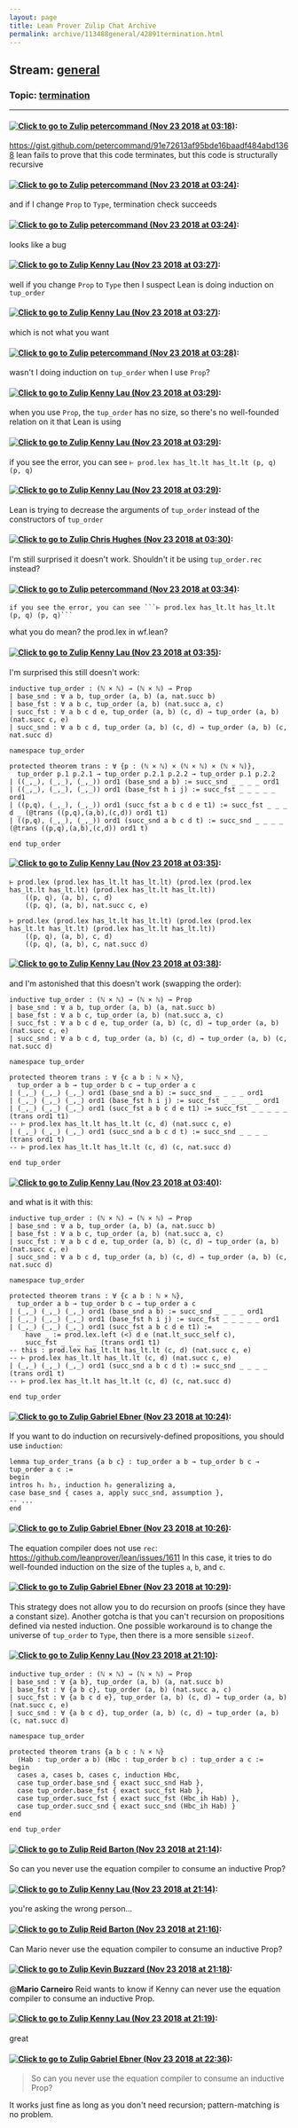 ```yaml
---
layout: page
title: Lean Prover Zulip Chat Archive 
permalink: archive/113488general/42891termination.html
---
```


## Stream: [general](index.html)
### Topic: [termination](42891termination.html)

---

#### [![Click to go to Zulip](../../assets/img/zulip2.png) petercommand (Nov 23 2018 at 03:18)](https://leanprover.zulipchat.com/#narrow/stream/113488-general/topic/termination/near/148203856):
https://gist.github.com/petercommand/91e72613af95bde16baadf484abd1368
lean fails to prove that this code terminates, but this code is structurally recursive

#### [![Click to go to Zulip](../../assets/img/zulip2.png) petercommand (Nov 23 2018 at 03:24)](https://leanprover.zulipchat.com/#narrow/stream/113488-general/topic/termination/near/148204024):
and if I change ```Prop``` to ```Type```, termination check succeeds

#### [![Click to go to Zulip](../../assets/img/zulip2.png) petercommand (Nov 23 2018 at 03:24)](https://leanprover.zulipchat.com/#narrow/stream/113488-general/topic/termination/near/148204028):
looks like a bug

#### [![Click to go to Zulip](../../assets/img/zulip2.png) Kenny Lau (Nov 23 2018 at 03:27)](https://leanprover.zulipchat.com/#narrow/stream/113488-general/topic/termination/near/148204092):
well if you change `Prop` to `Type` then I suspect Lean is doing induction on `tup_order`

#### [![Click to go to Zulip](../../assets/img/zulip2.png) Kenny Lau (Nov 23 2018 at 03:27)](https://leanprover.zulipchat.com/#narrow/stream/113488-general/topic/termination/near/148204093):
which is not what you want

#### [![Click to go to Zulip](../../assets/img/zulip2.png) petercommand (Nov 23 2018 at 03:28)](https://leanprover.zulipchat.com/#narrow/stream/113488-general/topic/termination/near/148204141):
wasn't I doing induction on ```tup_order``` when I use ```Prop```?

#### [![Click to go to Zulip](../../assets/img/zulip2.png) Kenny Lau (Nov 23 2018 at 03:29)](https://leanprover.zulipchat.com/#narrow/stream/113488-general/topic/termination/near/148204162):
when you use `Prop`, the `tup_order` has no size, so there's no well-founded relation on it that Lean is using

#### [![Click to go to Zulip](../../assets/img/zulip2.png) Kenny Lau (Nov 23 2018 at 03:29)](https://leanprover.zulipchat.com/#narrow/stream/113488-general/topic/termination/near/148204165):
if you see the error, you can see `⊢ prod.lex has_lt.lt has_lt.lt (p, q) (p, q)`

#### [![Click to go to Zulip](../../assets/img/zulip2.png) Kenny Lau (Nov 23 2018 at 03:29)](https://leanprover.zulipchat.com/#narrow/stream/113488-general/topic/termination/near/148204168):
Lean is trying to decrease the arguments of `tup_order` instead of the constructors of `tup_order`

#### [![Click to go to Zulip](../../assets/img/zulip2.png) Chris Hughes (Nov 23 2018 at 03:30)](https://leanprover.zulipchat.com/#narrow/stream/113488-general/topic/termination/near/148204221):
I'm still surprised it doesn't work. Shouldn't it be using `tup_order.rec` instead?

#### [![Click to go to Zulip](../../assets/img/zulip2.png) petercommand (Nov 23 2018 at 03:34)](https://leanprover.zulipchat.com/#narrow/stream/113488-general/topic/termination/near/148204333):
```quote
if you see the error, you can see ```⊢ prod.lex has_lt.lt has_lt.lt (p, q) (p, q)```
```
what you do mean? the prod.lex in wf.lean?

#### [![Click to go to Zulip](../../assets/img/zulip2.png) Kenny Lau (Nov 23 2018 at 03:35)](https://leanprover.zulipchat.com/#narrow/stream/113488-general/topic/termination/near/148204344):
I'm surprised this still doesn't work:
```lean
inductive tup_order : (ℕ × ℕ) → (ℕ × ℕ) → Prop
| base_snd : ∀ a b, tup_order (a, b) (a, nat.succ b)
| base_fst : ∀ a b c, tup_order (a, b) (nat.succ a, c)
| succ_fst : ∀ a b c d e, tup_order (a, b) (c, d) → tup_order (a, b) (nat.succ c, e)
| succ_snd : ∀ a b c d, tup_order (a, b) (c, d) → tup_order (a, b) (c, nat.succ d)

namespace tup_order

protected theorem trans : ∀ {p : (ℕ × ℕ) × (ℕ × ℕ) × (ℕ × ℕ)},
  tup_order p.1 p.2.1 → tup_order p.2.1 p.2.2 → tup_order p.1 p.2.2
| ((_,_), (_,_), (_,_)) ord1 (base_snd a b) := succ_snd _ _ _ _ ord1
| ((_,_), (_,_), (_,_)) ord1 (base_fst h i j) := succ_fst _ _ _ _ _ ord1
| ((p,q), (_,_), (_,_)) ord1 (succ_fst a b c d e t1) := succ_fst _ _ _ d _ (@trans ((p,q),(a,b),(c,d)) ord1 t1)
| ((p,q), (_,_), (_,_)) ord1 (succ_snd a b c d t) := succ_snd _ _ _ _ (@trans ((p,q),(a,b),(c,d)) ord1 t)

end tup_order
```

#### [![Click to go to Zulip](../../assets/img/zulip2.png) Kenny Lau (Nov 23 2018 at 03:35)](https://leanprover.zulipchat.com/#narrow/stream/113488-general/topic/termination/near/148204346):
```lean
⊢ prod.lex (prod.lex has_lt.lt has_lt.lt) (prod.lex (prod.lex has_lt.lt has_lt.lt) (prod.lex has_lt.lt has_lt.lt))
    ((p, q), (a, b), c, d)
    ((p, q), (a, b), nat.succ c, e)

⊢ prod.lex (prod.lex has_lt.lt has_lt.lt) (prod.lex (prod.lex has_lt.lt has_lt.lt) (prod.lex has_lt.lt has_lt.lt))
    ((p, q), (a, b), c, d)
    ((p, q), (a, b), c, nat.succ d)
```

#### [![Click to go to Zulip](../../assets/img/zulip2.png) Kenny Lau (Nov 23 2018 at 03:38)](https://leanprover.zulipchat.com/#narrow/stream/113488-general/topic/termination/near/148204433):
and I'm astonished that this doesn't work (swapping the order):
```lean
inductive tup_order : (ℕ × ℕ) → (ℕ × ℕ) → Prop
| base_snd : ∀ a b, tup_order (a, b) (a, nat.succ b)
| base_fst : ∀ a b c, tup_order (a, b) (nat.succ a, c)
| succ_fst : ∀ a b c d e, tup_order (a, b) (c, d) → tup_order (a, b) (nat.succ c, e)
| succ_snd : ∀ a b c d, tup_order (a, b) (c, d) → tup_order (a, b) (c, nat.succ d)

namespace tup_order

protected theorem trans : ∀ {c a b : ℕ × ℕ},
  tup_order a b → tup_order b c → tup_order a c
| (_,_) (_,_) (_,_) ord1 (base_snd a b) := succ_snd _ _ _ _ ord1
| (_,_) (_,_) (_,_) ord1 (base_fst h i j) := succ_fst _ _ _ _ _ ord1
| (_,_) (_,_) (_,_) ord1 (succ_fst a b c d e t1) := succ_fst _ _ _ _ _ (trans ord1 t1)
-- ⊢ prod.lex has_lt.lt has_lt.lt (c, d) (nat.succ c, e)
| (_,_) (_,_) (_,_) ord1 (succ_snd a b c d t) := succ_snd _ _ _ _ (trans ord1 t)
-- ⊢ prod.lex has_lt.lt has_lt.lt (c, d) (c, nat.succ d)

end tup_order
```

#### [![Click to go to Zulip](../../assets/img/zulip2.png) Kenny Lau (Nov 23 2018 at 03:40)](https://leanprover.zulipchat.com/#narrow/stream/113488-general/topic/termination/near/148204488):
and what is it with this:
```lean
inductive tup_order : (ℕ × ℕ) → (ℕ × ℕ) → Prop
| base_snd : ∀ a b, tup_order (a, b) (a, nat.succ b)
| base_fst : ∀ a b c, tup_order (a, b) (nat.succ a, c)
| succ_fst : ∀ a b c d e, tup_order (a, b) (c, d) → tup_order (a, b) (nat.succ c, e)
| succ_snd : ∀ a b c d, tup_order (a, b) (c, d) → tup_order (a, b) (c, nat.succ d)

namespace tup_order

protected theorem trans : ∀ {c a b : ℕ × ℕ},
  tup_order a b → tup_order b c → tup_order a c
| (_,_) (_,_) (_,_) ord1 (base_snd a b) := succ_snd _ _ _ _ ord1
| (_,_) (_,_) (_,_) ord1 (base_fst h i j) := succ_fst _ _ _ _ _ ord1
| (_,_) (_,_) (_,_) ord1 (succ_fst a b c d e t1) :=
    have _ := prod.lex.left (<) d e (nat.lt_succ_self c),
    succ_fst _ _ _ _ _ (trans ord1 t1)
-- this : prod.lex has_lt.lt has_lt.lt (c, d) (nat.succ c, e)
-- ⊢ prod.lex has_lt.lt has_lt.lt (c, d) (nat.succ c, e)
| (_,_) (_,_) (_,_) ord1 (succ_snd a b c d t) := succ_snd _ _ _ _ (trans ord1 t)
-- ⊢ prod.lex has_lt.lt has_lt.lt (c, d) (c, nat.succ d)

end tup_order
```

#### [![Click to go to Zulip](../../assets/img/zulip2.png) Gabriel Ebner (Nov 23 2018 at 10:24)](https://leanprover.zulipchat.com/#narrow/stream/113488-general/topic/termination/near/148217775):
If you want to do induction on recursively-defined propositions, you should use `induction`:
```lean
lemma tup_order_trans {a b c} : tup_order a b → tup_order b c → tup_order a c :=
begin
intros h₁ h₂, induction h₂ generalizing a,
case base_snd { cases a, apply succ_snd, assumption },
-- ...
end
```

#### [![Click to go to Zulip](../../assets/img/zulip2.png) Gabriel Ebner (Nov 23 2018 at 10:26)](https://leanprover.zulipchat.com/#narrow/stream/113488-general/topic/termination/near/148217895):
The equation compiler does not use `rec`: https://github.com/leanprover/lean/issues/1611
In this case, it tries to do well-founded induction on the size of the tuples `a`, `b`, and `c`.

#### [![Click to go to Zulip](../../assets/img/zulip2.png) Gabriel Ebner (Nov 23 2018 at 10:29)](https://leanprover.zulipchat.com/#narrow/stream/113488-general/topic/termination/near/148218019):
This strategy does not allow you to do recursion on proofs (since they have a constant size).  Another gotcha is that you can't recursion on propositions defined via nested induction.  One possible workaround is to change the universe of `tup_order` to `Type`, then there is a more sensible `sizeof`.

#### [![Click to go to Zulip](../../assets/img/zulip2.png) Kenny Lau (Nov 23 2018 at 21:10)](https://leanprover.zulipchat.com/#narrow/stream/113488-general/topic/termination/near/148247683):
```lean
inductive tup_order : (ℕ × ℕ) → (ℕ × ℕ) → Prop
| base_snd : ∀ {a b}, tup_order (a, b) (a, nat.succ b)
| base_fst : ∀ {a b c}, tup_order (a, b) (nat.succ a, c)
| succ_fst : ∀ {a b c d e}, tup_order (a, b) (c, d) → tup_order (a, b) (nat.succ c, e)
| succ_snd : ∀ {a b c d}, tup_order (a, b) (c, d) → tup_order (a, b) (c, nat.succ d)

namespace tup_order

protected theorem trans {a b c : ℕ × ℕ}
  (Hab : tup_order a b) (Hbc : tup_order b c) : tup_order a c :=
begin
  cases a, cases b, cases c, induction Hbc,
  case tup_order.base_snd { exact succ_snd Hab },
  case tup_order.base_fst { exact succ_fst Hab },
  case tup_order.succ_fst { exact succ_fst (Hbc_ih Hab) },
  case tup_order.succ_snd { exact succ_snd (Hbc_ih Hab) }
end

end tup_order
```

#### [![Click to go to Zulip](../../assets/img/zulip2.png) Reid Barton (Nov 23 2018 at 21:14)](https://leanprover.zulipchat.com/#narrow/stream/113488-general/topic/termination/near/148247827):
So can you never use the equation compiler to consume an inductive Prop?

#### [![Click to go to Zulip](../../assets/img/zulip2.png) Kenny Lau (Nov 23 2018 at 21:14)](https://leanprover.zulipchat.com/#narrow/stream/113488-general/topic/termination/near/148247840):
you're asking the wrong person...

#### [![Click to go to Zulip](../../assets/img/zulip2.png) Reid Barton (Nov 23 2018 at 21:16)](https://leanprover.zulipchat.com/#narrow/stream/113488-general/topic/termination/near/148247915):
Can Mario never use the equation compiler to consume an inductive Prop?

#### [![Click to go to Zulip](../../assets/img/zulip2.png) Kevin Buzzard (Nov 23 2018 at 21:18)](https://leanprover.zulipchat.com/#narrow/stream/113488-general/topic/termination/near/148248002):
@**Mario Carneiro** Reid wants to know if Kenny can never use the equation compiler to consume an inductive Prop.

#### [![Click to go to Zulip](../../assets/img/zulip2.png) Kenny Lau (Nov 23 2018 at 21:19)](https://leanprover.zulipchat.com/#narrow/stream/113488-general/topic/termination/near/148248022):
great

#### [![Click to go to Zulip](../../assets/img/zulip2.png) Gabriel Ebner (Nov 23 2018 at 22:36)](https://leanprover.zulipchat.com/#narrow/stream/113488-general/topic/termination/near/148250530):
> So can you never use the equation compiler to consume an inductive Prop?

It works just fine as long as you don't need recursion; pattern-matching is no problem.

